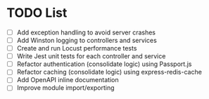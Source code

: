 # TODO List

- [ ] Add exception handling to avoid server crashes
- [ ] Add Winston logging to controllers and services
- [ ] Create and run Locust performance tests
- [ ] Write Jest unit tests for each controller and service
- [ ] Refactor authentication (consolidate logic) using Passport.js
- [ ] Refactor caching (consolidate logic) using express-redis-cache
- [ ] Add OpenAPI inline documentation
- [ ] Improve module import/exporting
